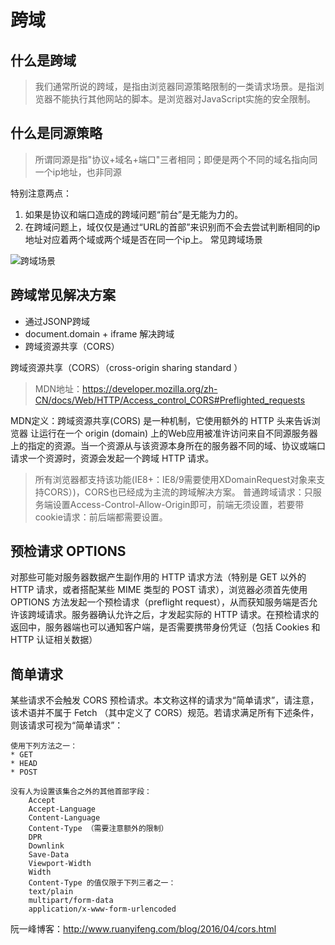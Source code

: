 # 跨域

## 什么是跨域

> 我们通常所说的跨域，是指由浏览器同源策略限制的一类请求场景。是指浏览器不能执行其他网站的脚本。是浏览器对JavaScript实施的安全限制。

## 什么是同源策略

> 所谓同源是指"协议+域名+端口"三者相同；即便是两个不同的域名指向同一个ip地址，也非同源

特别注意两点：

1. 如果是协议和端口造成的跨域问题“前台”是无能为力的。
2. 在跨域问题上，域仅仅是通过“URL的首部”来识别而不会去尝试判断相同的ip地址对应着两个域或两个域是否在同一个ip上。
常见跨域场景

![跨域场景](http://www.yoloworld.site:3000/blogpng/corsrules.png)

## 跨域常见解决方案

* 通过JSONP跨域
* document.domain + iframe 解决跨域
* 跨域资源共享（CORS）

跨域资源共享（CORS）（cross-origin sharing standard ）

> MDN地址：<https://developer.mozilla.org/zh-CN/docs/Web/HTTP/Access_control_CORS#Preflighted_requests>

MDN定义：跨域资源共享(CORS) 是一种机制，它使用额外的 HTTP 头来告诉浏览器 让运行在一个 origin (domain) 上的Web应用被准许访问来自不同源服务器上的指定的资源。当一个资源从与该资源本身所在的服务器不同的域、协议或端口请求一个资源时，资源会发起一个跨域 HTTP 请求。

> 所有浏览器都支持该功能(IE8+：IE8/9需要使用XDomainRequest对象来支持CORS）)，CORS也已经成为主流的跨域解决方案。
> 普通跨域请求：只服务端设置Access-Control-Allow-Origin即可，前端无须设置，若要带cookie请求：前后端都需要设置。

## 预检请求 OPTIONS

对那些可能对服务器数据产生副作用的 HTTP 请求方法（特别是 GET 以外的 HTTP 请求，或者搭配某些 MIME 类型的 POST 请求），浏览器必须首先使用 OPTIONS 方法发起一个预检请求（preflight request），从而获知服务端是否允许该跨域请求。服务器确认允许之后，才发起实际的 HTTP 请求。在预检请求的返回中，服务器端也可以通知客户端，是否需要携带身份凭证（包括 Cookies 和 HTTP 认证相关数据）

## 简单请求

某些请求不会触发 CORS 预检请求。本文称这样的请求为“简单请求”，请注意，该术语并不属于 Fetch （其中定义了 CORS）规范。若请求满足所有下述条件，则该请求可视为“简单请求”：

``` text
使用下列方法之一：
* GET
* HEAD
* POST

没有人为设置该集合之外的其他首部字段：
    Accept
    Accept-Language
    Content-Language
    Content-Type （需要注意额外的限制）
    DPR
    Downlink
    Save-Data
    Viewport-Width
    Width
    Content-Type 的值仅限于下列三者之一：
    text/plain
    multipart/form-data
    application/x-www-form-urlencoded
```

阮一峰博客：<http://www.ruanyifeng.com/blog/2016/04/cors.html>
